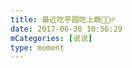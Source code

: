 ```yaml
---
title: 最近吃芋圆吃上瘾🤷🏻‍♂️
date: 2017-06-30 10:56:29
mCategories: [说说]
type: moment
---
```


<div id="pics-20170630105629"></div>

<script src="/lib/moment/pics.js"></script>
<script>
var data = [
    {"link": "2017-06-30_000000.jpeg", "type": "shuoshuo"}
];
picsRender(data, "pics-20170630105629");
</script>

